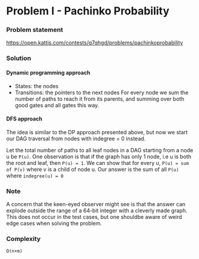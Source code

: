 # Problem I - Pachinko Probability

### Problem statement

https://open.kattis.com/contests/q7qhgd/problems/pachinkoprobability

### Solution

#### Dynamic programming approach

- States: the nodes
- Transitions: the pointers to the next nodes
For every node we sum the number of paths to reach it from its parents, and summing over both good gates and all gates this way.

#### DFS approach

The idea is similar to the DP approach presented above, but now we start our DAG traversal from nodes with indegree = 0 instead.

Let the total number of paths to all leaf nodes in a DAG starting from a node u be `P(u)`. One observation is that if the graph has only 1 node, i.e u is both the root and leaf, then `P(u) = 1`. We can show that for every u, `P(u) = sum of P(v)` where v is a child of node u. Our answer is the sum of all `P(u)` where `indegree(u) = 0`

### Note

A concern that the keen-eyed observer might see is that the answer can explode outside the range of a 64-bit integer with a cleverly made graph. This does not occur in the test cases, but one shouldbe aware of weird edge cases when solving the problem.

### Complexity

`O(n+m)`
